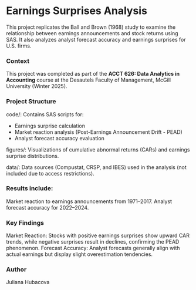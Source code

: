 # Earnings Surprises Analysis
This project replicates the Ball and Brown (1968) study to examine the relationship between earnings announcements and stock returns using SAS. It also analyzes analyst forecast accuracy and earnings surprises for U.S. firms.

### Context  
This project was completed as part of the **ACCT 626: Data Analytics in Accounting** course at the Desautels Faculty of Management, McGill University (Winter 2025).

### Project Structure
code/: Contains SAS scripts for:
- Earnings surprise calculation
- Market reaction analysis (Post-Earnings Announcement Drift - PEAD)
- Analyst forecast accuracy evaluation
  
figures/: Visualizations of cumulative abnormal returns (CARs) and earnings surprise distributions.

data/: Data sources (Compustat, CRSP, and IBES) used in the analysis (not included due to access restrictions).

### Results include:

Market reaction to earnings announcements from 1971–2017.
Analyst forecast accuracy for 2022–2024.

### Key Findings
Market Reaction: Stocks with positive earnings surprises show upward CAR trends, while negative surprises result in declines, confirming the PEAD phenomenon.
Forecast Accuracy: Analyst forecasts generally align with actual earnings but display slight overestimation tendencies.

### Author
Juliana Hubacova
